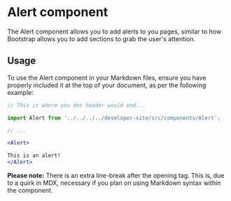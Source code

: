 # Alert component

The Alert component allows you to add alerts to you pages, similar to how Bootstrap allows you to add sections to grab the user's attention.

## Usage

To use the Alert component in your Markdown files, ensure you have properly included it at the top of your document, as per the following example:

```jsx
// This is where you doc header would end...

import Alert from '../../../../developer-site/src/components/Alert';

// ...

<Alert>

This is an alert!
</Alert>
```

**Please note:** There is an extra line-break after the opening tag. This is, due to a quirk in MDX, necessary if you plan on using Markdown syntax within the component.
